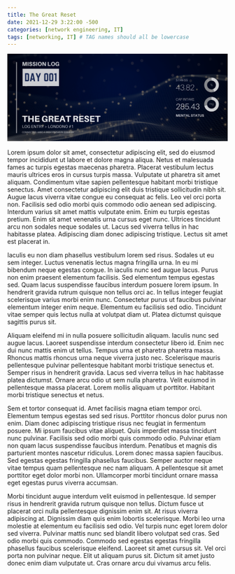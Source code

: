 ```yaml
---
title: The Great Reset
date: 2021-12-29 3:22:00 -500
categories: [network engineering, IT]
tags: [networking, IT] # TAG names should all be lowercase
---
```


![entry001 header image](/assets/images/entry001.png)

Lorem ipsum dolor sit amet, consectetur adipiscing elit, sed do eiusmod tempor incididunt ut labore et dolore magna aliqua. Netus et malesuada fames ac turpis egestas maecenas pharetra. Placerat vestibulum lectus mauris ultrices eros in cursus turpis massa. Vulputate ut pharetra sit amet aliquam. Condimentum vitae sapien pellentesque habitant morbi tristique senectus. Amet consectetur adipiscing elit duis tristique sollicitudin nibh sit. Augue lacus viverra vitae congue eu consequat ac felis. Leo vel orci porta non. Facilisis sed odio morbi quis commodo odio aenean sed adipiscing. Interdum varius sit amet mattis vulputate enim. Enim eu turpis egestas pretium. Enim sit amet venenatis urna cursus eget nunc. Ultrices tincidunt arcu non sodales neque sodales ut. Lacus sed viverra tellus in hac habitasse platea. Adipiscing diam donec adipiscing tristique. Lectus sit amet est placerat in.

Iaculis eu non diam phasellus vestibulum lorem sed risus. Sodales ut eu sem integer. Luctus venenatis lectus magna fringilla urna. In eu mi bibendum neque egestas congue. In iaculis nunc sed augue lacus. Purus non enim praesent elementum facilisis. Sed elementum tempus egestas sed. Quam lacus suspendisse faucibus interdum posuere lorem ipsum. In hendrerit gravida rutrum quisque non tellus orci ac. In tellus integer feugiat scelerisque varius morbi enim nunc. Consectetur purus ut faucibus pulvinar elementum integer enim neque. Elementum eu facilisis sed odio. Tincidunt vitae semper quis lectus nulla at volutpat diam ut. Platea dictumst quisque sagittis purus sit.

Aliquam eleifend mi in nulla posuere sollicitudin aliquam. Iaculis nunc sed augue lacus. Laoreet suspendisse interdum consectetur libero id. Enim nec dui nunc mattis enim ut tellus. Tempus urna et pharetra pharetra massa. Rhoncus mattis rhoncus urna neque viverra justo nec. Scelerisque mauris pellentesque pulvinar pellentesque habitant morbi tristique senectus et. Semper risus in hendrerit gravida. Lacus sed viverra tellus in hac habitasse platea dictumst. Ornare arcu odio ut sem nulla pharetra. Velit euismod in pellentesque massa placerat. Lorem mollis aliquam ut porttitor. Habitant morbi tristique senectus et netus.

Sem et tortor consequat id. Amet facilisis magna etiam tempor orci. Elementum tempus egestas sed sed risus. Porttitor rhoncus dolor purus non enim. Diam donec adipiscing tristique risus nec feugiat in fermentum posuere. Mi ipsum faucibus vitae aliquet. Quis imperdiet massa tincidunt nunc pulvinar. Facilisis sed odio morbi quis commodo odio. Pulvinar etiam non quam lacus suspendisse faucibus interdum. Penatibus et magnis dis parturient montes nascetur ridiculus. Lorem donec massa sapien faucibus. Sed egestas egestas fringilla phasellus faucibus. Semper auctor neque vitae tempus quam pellentesque nec nam aliquam. A pellentesque sit amet porttitor eget dolor morbi non. Ullamcorper morbi tincidunt ornare massa eget egestas purus viverra accumsan.

Morbi tincidunt augue interdum velit euismod in pellentesque. Id semper risus in hendrerit gravida rutrum quisque non tellus. Dictum fusce ut placerat orci nulla pellentesque dignissim enim sit. At risus viverra adipiscing at. Dignissim diam quis enim lobortis scelerisque. Morbi leo urna molestie at elementum eu facilisis sed odio. Vel turpis nunc eget lorem dolor sed viverra. Pulvinar mattis nunc sed blandit libero volutpat sed cras. Sed odio morbi quis commodo. Commodo sed egestas egestas fringilla phasellus faucibus scelerisque eleifend. Laoreet sit amet cursus sit. Vel orci porta non pulvinar neque. Elit ut aliquam purus sit. Dictum sit amet justo donec enim diam vulputate ut. Cras ornare arcu dui vivamus arcu felis.
